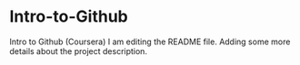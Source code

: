 # Intro-to-Github
Intro to Github (Coursera)
I am editing the README file. Adding some more details about the project description.
